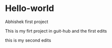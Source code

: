 # Hello-world
Abhishek first project

This is my firt project in guit-hub and the first edits 

this is my second edits 
